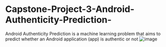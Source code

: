 # Capstone-Project-3-Android-Authenticity-Prediction-
Android Authenticity Prediction is a machine learning problem that aims to predict whether an Android application (app) is authentic or not
![image](https://user-images.githubusercontent.com/66788381/226249404-5cb4c47f-bc73-44ab-afca-a084616fd1e5.png)
